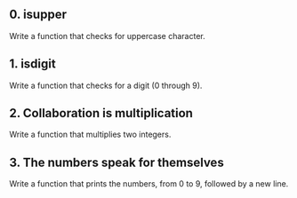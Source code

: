 ## 0. isupper

Write a function that checks for uppercase character.

## 1. isdigit

Write a function that checks for a digit (0 through 9).

## 2. Collaboration is multiplication

Write a function that multiplies two integers.

## 3. The numbers speak for themselves

Write a function that prints the numbers, from 0 to 9, followed by a new line.

## 
